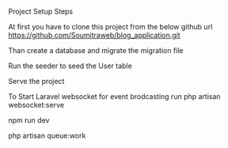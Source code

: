 Project Setup Steps

At first you have to clone this project from the below github url
https://github.com/Soumitraweb/blog_application.git

Than create a database and migrate the migration file

Run the seeder to seed the User table

Serve the project

To Start Laravel websocket for event brodcasting run    php artisan websocket:serve

npm run dev

php artisan queue:work




 